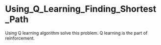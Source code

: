 # Using_Q_Learning_Finding_Shortest_Path
 Using Q learning algorithm solve this problem. Q learning is the part of reinforcement.
